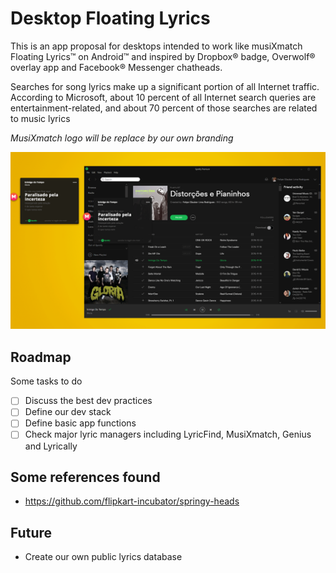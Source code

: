 # Desktop Floating Lyrics

This is an app proposal for desktops intended to work like musiXmatch Floating Lyrics™ on Android™ and inspired by Dropbox® badge, Overwolf® overlay app and Facebook® Messenger chatheads.

Searches for song lyrics make up a significant portion of all Internet traffic. According to Microsoft, about 10 percent of all Internet search queries are entertainment-related, and about 70 percent of those searches are related to music lyrics

*MusiXmatch logo will be replace by our own branding*

![Telas Demonstrativas](https://github.com/FelipeGlauber/DesktopFloatingLyrics/blob/master/assets/first-mockup.gif)

## Roadmap

Some tasks to do

- [ ] Discuss the best dev practices
- [ ] Define our dev stack
- [ ] Define basic app functions
- [ ] Check major lyric managers including LyricFind, MusiXmatch, Genius and Lyrically

## Some references found

* https://github.com/flipkart-incubator/springy-heads

## Future

* Create our own public lyrics database 